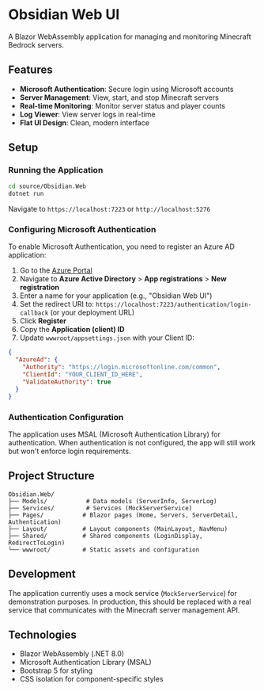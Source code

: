 # Obsidian Web UI

A Blazor WebAssembly application for managing and monitoring Minecraft Bedrock servers.

## Features

- **Microsoft Authentication**: Secure login using Microsoft accounts
- **Server Management**: View, start, and stop Minecraft servers
- **Real-time Monitoring**: Monitor server status and player counts
- **Log Viewer**: View server logs in real-time
- **Flat UI Design**: Clean, modern interface

## Setup

### Running the Application

```bash
cd source/Obsidian.Web
dotnet run
```

Navigate to `https://localhost:7223` or `http://localhost:5276`

### Configuring Microsoft Authentication

To enable Microsoft Authentication, you need to register an Azure AD application:

1. Go to the [Azure Portal](https://portal.azure.com/)
2. Navigate to **Azure Active Directory** > **App registrations** > **New registration**
3. Enter a name for your application (e.g., "Obsidian Web UI")
4. Set the redirect URI to: `https://localhost:7223/authentication/login-callback` (or your deployment URL)
5. Click **Register**
6. Copy the **Application (client) ID**
7. Update `wwwroot/appsettings.json` with your Client ID:

```json
{
  "AzureAd": {
    "Authority": "https://login.microsoftonline.com/common",
    "ClientId": "YOUR_CLIENT_ID_HERE",
    "ValidateAuthority": true
  }
}
```

### Authentication Configuration

The application uses MSAL (Microsoft Authentication Library) for authentication. When authentication is not configured, the app will still work but won't enforce login requirements.

## Project Structure

```
Obsidian.Web/
├── Models/           # Data models (ServerInfo, ServerLog)
├── Services/         # Services (MockServerService)
├── Pages/           # Blazor pages (Home, Servers, ServerDetail, Authentication)
├── Layout/          # Layout components (MainLayout, NavMenu)
├── Shared/          # Shared components (LoginDisplay, RedirectToLogin)
└── wwwroot/         # Static assets and configuration
```

## Development

The application currently uses a mock service (`MockServerService`) for demonstration purposes. In production, this should be replaced with a real service that communicates with the Minecraft server management API.

## Technologies

- Blazor WebAssembly (.NET 8.0)
- Microsoft Authentication Library (MSAL)
- Bootstrap 5 for styling
- CSS isolation for component-specific styles
